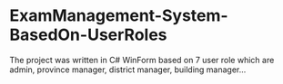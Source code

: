 # ExamManagement-System-BasedOn-UserRoles
The project was written in C# WinForm based on 7 user role which are admin, province manager, district manager, building manager...
